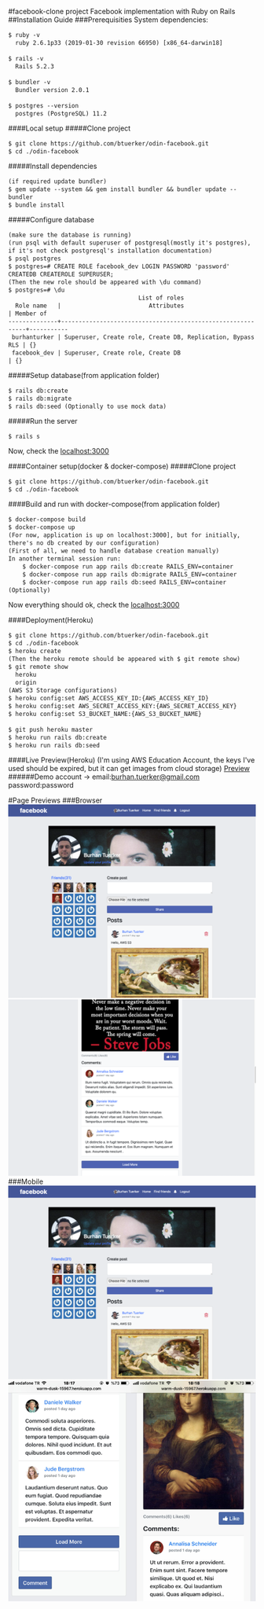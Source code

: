 #facebook-clone project
Facebook implementation with Ruby on Rails
##Installation Guide
###Prerequisities
System dependencies:
```
$ ruby -v
  ruby 2.6.1p33 (2019-01-30 revision 66950) [x86_64-darwin18]

$ rails -v
  Rails 5.2.3

$ bundler -v
  Bundler version 2.0.1

$ postgres --version
  postgres (PostgreSQL) 11.2
```

####Local setup
#####Clone project
```
$ git clone https://github.com/btuerker/odin-facebook.git
$ cd ./odin-facebook
```
#####Install dependencies
```
(if required update bundler)
$ gem update --system && gem install bundler && bundler update --bundler
$ bundle install
```
#####Configure database
```
(make sure the database is running)
(run psql with default superuser of postgresql(mostly it's postgres), if it's not check postgresql's installation documentation)
$ psql postgres
$ postgres=# CREATE ROLE facebook_dev LOGIN PASSWORD 'password' CREATEDB CREATEROLE SUPERUSER;
(Then the new role should be appeared with \du command)
$ postgres=# \du
                                     List of roles
  Role name   |                         Attributes                         | Member of 
--------------+------------------------------------------------------------+-----------
 burhanturker | Superuser, Create role, Create DB, Replication, Bypass RLS | {}
 facebook_dev | Superuser, Create role, Create DB                          | {}
```
#####Setup database(from application folder)
```
$ rails db:create
$ rails db:migrate
$ rails db:seed (Optionally to use mock data)
```
#####Run the server
```
$ rails s
```
Now, check the [localhost:3000](http://localhost:3000)

####Container setup(docker & docker-compose)
#####Clone project
```
$ git clone https://github.com/btuerker/odin-facebook.git
$ cd ./odin-facebook
```
####Build and run with docker-compose(from application folder)
```
$ docker-compose build
$ docker-compose up
(For now, application is up on localhost:3000], but for initially, there's no db created by our configuration)
(First of all, we need to handle database creation manually)
In another terminal session run:
    $ docker-compose run app rails db:create RAILS_ENV=container
    $ docker-compose run app rails db:migrate RAILS_ENV=container
    $ docker-compose run app rails db:seed RAILS_ENV=container (Optionally)
```
Now everything should ok, check the [localhost:3000](http://localhost:3000)

####Deployment(Heroku)
```
$ git clone https://github.com/btuerker/odin-facebook.git
$ cd ./odin-facebook
$ heroku create
(Then the heroku remote should be appeared with $ git remote show)
$ git remote show 
  heroku
  origin
(AWS S3 Storage configurations)
$ heroku config:set AWS_ACCESS_KEY_ID:{AWS_ACCESS_KEY_ID}
$ heroku config:set AWS_SECRET_ACCESS_KEY:{AWS_SECRET_ACCESS_KEY}
$ heroku config:set S3_BUCKET_NAME:{AWS_S3_BUCKET_NAME}

$ git push heroku master
$ heroku run rails db:create
$ heroku run rails db:seed 
```
####Live Preview(Heroku)
(I'm using AWS Education Account, the keys I've used should be expired, but it can get images from cloud storage)
[Preview](https://warm-dusk-15967.herokuapp.com)
######Demo account -> email:burhan.tuerker@gmail.com password:password 


#Page Previews
###Browser
![User Profile](./documentation/user_profile.png "User Profile")
![User Profile](./documentation/feed.png "Feed")
###Mobile
![User Profile](./documentation/user_profile.png "User Profile")
![User Profile](./documentation/mobile.png "Feed")
